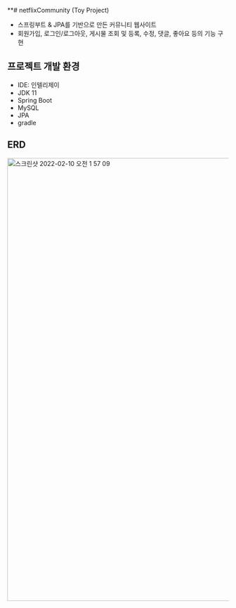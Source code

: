 **# netflixCommunity (Toy Project)
* 스프링부트 & JPA를 기반으로 만든 커뮤니티 웹사이트
* 회원가입, 로그인/로그아웃, 게시물 조회 및 등록, 수정, 댓글, 좋아요 등의 기능 구현

## 프로젝트 개발 환경
* IDE: 인텔리제이
* JDK 11
* Spring Boot
* MySQL
* JPA
* gradle

## ERD
<img width="1007" alt="스크린샷 2022-02-10 오전 1 57 09" src="https://user-images.githubusercontent.com/87894946/153250554-9fa9fbbb-51d2-49d3-9e1c-e3c45f0eb8f8.png">
